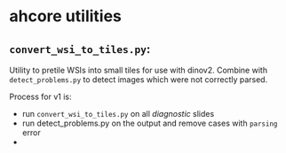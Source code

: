 # ahcore utilities

## `convert_wsi_to_tiles.py`:
Utility to pretile WSIs into small tiles for use with dinov2.
Combine with `detect_problems.py` to detect images which were not correctly parsed.

Process for v1 is:
- run `convert_wsi_to_tiles.py` on all *diagnostic* slides
- run detect_problems.py on the output and remove cases with `parsing` error
- 
